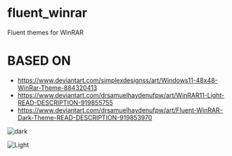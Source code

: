 # fluent_winrar
Fluent themes for WinRAR

# BASED ON

- https://www.deviantart.com/simplexdesignss/art/Windows11-48x48-WinRar-Theme-884320413 <br/>
- https://www.deviantart.com/drsamuelhaydenufpw/art/WinRAR11-Light-READ-DESCRIPTION-919855755 <br/>
- https://www.deviantart.com/drsamuelhaydenufpw/art/Fluent-WinRAR-Dark-Theme-READ-DESCRIPTION-919853970 <br/>

![dark](https://raw.githubusercontent.com/FadeMind/fluent_winrar/raw/master/img/dark.png)

![Light](https://raw.githubusercontent.com/FadeMind/fluent_winrar/raw/master/img/light.png)
